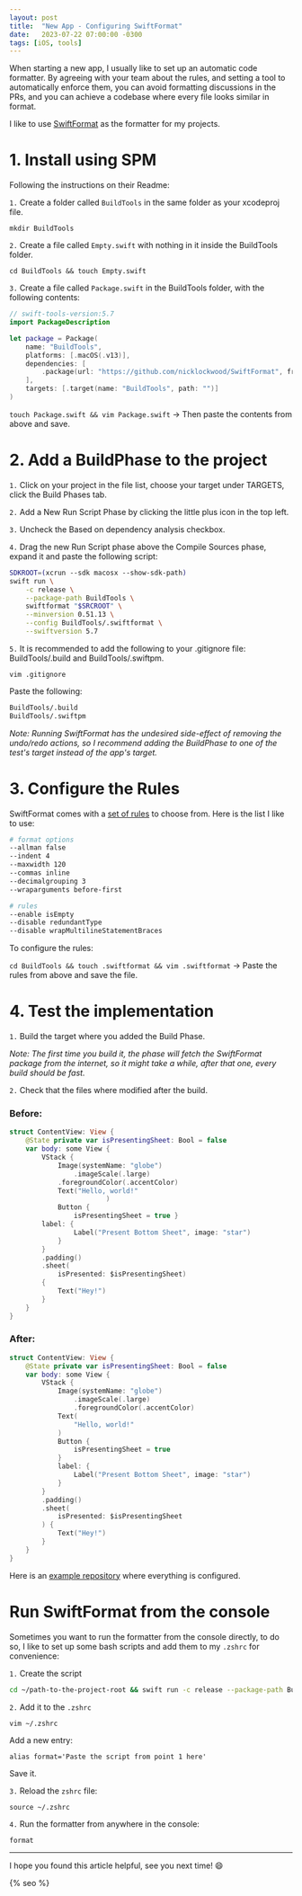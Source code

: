 ```yaml
---
layout: post
title:  "New App - Configuring SwiftFormat"
date:   2023-07-22 07:00:00 -0300
tags: [iOS, tools]
---
```


When starting a new app, I usually like to set up an automatic code formatter. By agreeing with your team about the rules, and setting a tool to automatically enforce them, you can avoid formatting discussions in the PRs, and you can achieve a codebase where every file looks similar in format.

I like to use [SwiftFormat](https://github.com/nicklockwood/SwiftFormat) as the formatter for my projects.

# 1. Install using SPM

Following the instructions on their Readme:

`1.` Create a folder called `BuildTools` in the same folder as your xcodeproj file.

`mkdir BuildTools`

`2.` Create a file called `Empty.swift` with nothing in it inside the BuildTools folder.

`cd BuildTools && touch Empty.swift`

`3.` Create a file called `Package.swift` in the BuildTools folder, with the following contents:

```swift
// swift-tools-version:5.7
import PackageDescription

let package = Package(
    name: "BuildTools",
    platforms: [.macOS(.v13)],
    dependencies: [
        .package(url: "https://github.com/nicklockwood/SwiftFormat", from: "0.51.13")
    ],
    targets: [.target(name: "BuildTools", path: "")]
)
```

`touch Package.swift && vim Package.swift` -> Then paste the contents from above and save.

# 2. Add a BuildPhase to the project

`1.` Click on your project in the file list, choose your target under TARGETS, click the Build Phases tab.

`2.` Add a New Run Script Phase by clicking the little plus icon in the top left.

`3.` Uncheck the Based on dependency analysis checkbox.

`4.` Drag the new Run Script phase above the Compile Sources phase, expand it and paste the following script:

```bash
SDKROOT=(xcrun --sdk macosx --show-sdk-path)
swift run \
    -c release \
    --package-path BuildTools \
    swiftformat "$SRCROOT" \
    --minversion 0.51.13 \
    --config BuildTools/.swiftformat \
    --swiftversion 5.7
```

`5.` It is recommended to add the following to your .gitignore file: BuildTools/.build and BuildTools/.swiftpm.

`vim .gitignore`

Paste the following:

```bash
BuildTools/.build
BuildTools/.swiftpm
```

_Note: Running SwiftFormat has the undesired side-effect of removing the undo/redo actions, so I recommend adding the BuildPhase to one of the test's target instead of the app's target._

# 3. Configure the Rules

SwiftFormat comes with a [set of rules](https://github.com/nicklockwood/SwiftFormat/blob/master/Rules.md) to choose from. Here is the list I like to use:

```bash
# format options
--allman false
--indent 4
--maxwidth 120
--commas inline
--decimalgrouping 3
--wraparguments before-first

# rules
--enable isEmpty
--disable redundantType
--disable wrapMultilineStatementBraces
```

To configure the rules:

`cd BuildTools && touch .swiftformat && vim .swiftformat` -> Paste the rules from above and save the file.

# 4. Test the implementation

`1.` Build the target where you added the Build Phase.

_Note: The first time you build it, the phase will fetch the SwiftFormat package from the internet, so it might take a while, after that one, every build should be fast._

`2.` Check that the files where modified after the build.

### Before:

```swift
struct ContentView: View {
    @State private var isPresentingSheet: Bool = false
    var body: some View {
        VStack {
            Image(systemName: "globe")
                .imageScale(.large)
            .foregroundColor(.accentColor)
            Text("Hello, world!"
                        )
            Button {
                isPresentingSheet = true }
        label: {
                Label("Present Bottom Sheet", image: "star")
            }
        }
        .padding()
        .sheet(
            isPresented: $isPresentingSheet)
        {
            Text("Hey!")
        }
    }
}
```

### After:

```swift
struct ContentView: View {
    @State private var isPresentingSheet: Bool = false
    var body: some View {
        VStack {
            Image(systemName: "globe")
                .imageScale(.large)
                .foregroundColor(.accentColor)
            Text(
                "Hello, world!"
            )
            Button {
                isPresentingSheet = true
            }
            label: {
                Label("Present Bottom Sheet", image: "star")
            }
        }
        .padding()
        .sheet(
            isPresented: $isPresentingSheet
        ) {
            Text("Hey!")
        }
    }
}
```

Here is an [example repository](https://github.com/mdb1/SwiftFormatInstallationInstructions) where everything is configured.

# Run SwiftFormat from the console

Sometimes you want to run the formatter from the console directly, to do so, I like to set up some bash scripts and add them to my `.zshrc` for convenience:

`1.` Create the script

```bash
cd ~/path-to-the-project-root && swift run -c release --package-path BuildTools swiftformat . --minversion 0.51.13 --config BuildTools/.swiftformat --swiftversion 5.7
```

`2.` Add it to the `.zshrc`

`vim ~/.zshrc`

Add a new entry:

`alias format='Paste the script from point 1 here'`

Save it.

`3.` Reload the `zshrc` file:

`source ~/.zshrc`

`4.` Run the formatter from anywhere in the console:

`format`

---

I hope you found this article helpful, see you next time! 😄

<!-- Do not remove - SEO meta tags -->
{% seo %}